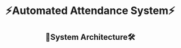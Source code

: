 <h1 align="center">⚡Automated Attendance System⚡</h1>

<h2 align="center">🏢System Architecture🛠️</h2>

<p align="center">

</p>
